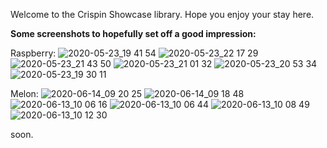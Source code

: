 Welcome to the Crispin Showcase library. Hope you enjoy your stay here.

**Some screenshots to hopefully set off a good impression:**

Raspberry:
![2020-05-23_19 41 54](https://user-images.githubusercontent.com/63942150/82746187-2e532b80-9db7-11ea-94b4-c3c131fb2eea.png)
![2020-05-23_22 17 29](https://user-images.githubusercontent.com/63942150/82862149-23c89b80-9f49-11ea-94a3-918e090ce8ad.png)
![2020-05-23_21 43 50](https://user-images.githubusercontent.com/63942150/82862197-435fc400-9f49-11ea-84f5-8cae93c0c12d.png)
![2020-05-23_21 01 32](https://user-images.githubusercontent.com/63942150/82862582-3abbbd80-9f4a-11ea-8748-53b250c6efc4.png)
![2020-05-23_20 53 34](https://user-images.githubusercontent.com/63942150/82862592-43ac8f00-9f4a-11ea-8b11-5d6d15a01cd4.png)
![2020-05-23_19 30 11](https://user-images.githubusercontent.com/63942150/82862597-45765280-9f4a-11ea-8594-263b35282aba.png)

Melon:
![2020-06-14_09 20 25](https://user-images.githubusercontent.com/63942150/84583203-74346a00-ae20-11ea-8c6a-93960b2af4cd.png)
![2020-06-14_09 18 48](https://user-images.githubusercontent.com/63942150/84583228-99c17380-ae20-11ea-97f2-105a3327dd52.png)
![2020-06-13_10 06 16](https://user-images.githubusercontent.com/63942150/84558620-759d5e00-ad5e-11ea-9cdb-d3b92503f067.png)
![2020-06-13_10 06 44](https://user-images.githubusercontent.com/63942150/84558654-ae3d3780-ad5e-11ea-841f-0ac6f453f5b4.png)
![2020-06-13_10 08 49](https://user-images.githubusercontent.com/63942150/84558666-ca40d900-ad5e-11ea-8c1a-65436163d938.png)
![2020-06-13_10 12 30](https://user-images.githubusercontent.com/63942150/84558706-f8261d80-ad5e-11ea-996f-8c1dc4b886c2.png)

soon.
